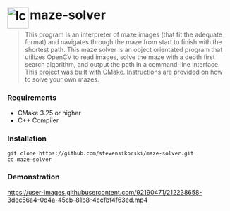# maze-solver <img title="Icon" align="left" width="48px" height="48px" src="https://user-images.githubusercontent.com/92190471/212352820-f07d3c89-87c6-4d59-a24c-00bb07038b24.png"/>

> This program is an interpreter of maze images (that fit the adequate format) and navigates through the maze from start to finish with the shortest path. This maze solver is an object orientated program that utilizes OpenCV to read images, solve the maze with a depth first search algorithm, and output the path in a command-line interface. This project was built with CMake. Instructions are provided on how to solve your own mazes.

### Requirements

- CMake 3.25 or higher
- C++ Compiler

### Installation
```
git clone https://github.com/stevensikorski/maze-solver.git
cd maze-solver
```

### Demonstration
https://user-images.githubusercontent.com/92190471/212238658-3dec56a4-0d4a-45cb-81b8-4ccfbf4f63ed.mp4
